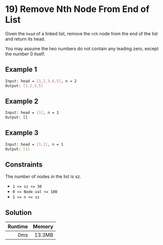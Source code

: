 # 19) Remove Nth Node From End of List

Given the ```head``` of a linked list, remove the ```nth``` node from the end of the list and return its head.

You may assume the two numbers do not contain any leading zero, except the number 0 itself.

## Example 1

```bash
Input: head = [1,2,3,4,5], n = 2
Output: [1,2,3,5]
```

## Example 2

```bash
Input: head = [1], n = 1
Output: []
```

## Example 3

```bash
Input: head = [1,2], n = 1
Output: [1]
```

## Constraints

The number of nodes in the list is sz.

- ```1 <= sz <= 30```
- ```0 <= Node.val <= 100```
- ```1 <= n <= sz```

## Solution

| Runtime | Memory |
| ---: | ---: |
| 0ms | 13.3MB |
